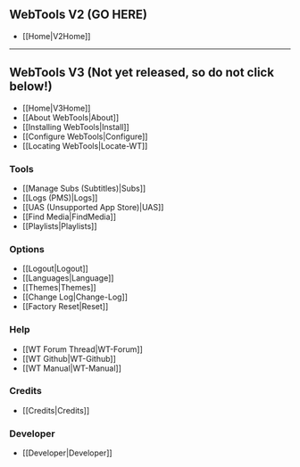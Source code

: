 ## WebTools V2 (GO HERE)
* [[Home|V2Home]]

***
## WebTools V3 (Not yet released, so do not click below!)
* [[Home|V3Home]]
* [[About WebTools|About]]
* [[Installing WebTools|Install]]
* [[Configure WebTools|Configure]]
* [[Locating WebTools|Locate-WT]]

### Tools
* [[Manage Subs (Subtitles)|Subs]]
* [[Logs (PMS)|Logs]]
* [[UAS (Unsupported App Store)|UAS]]
* [[Find Media|FindMedia]]
* [[Playlists|Playlists]]

### Options
* [[Logout|Logout]]
* [[Languages|Language]]
* [[Themes|Themes]]
* [[Change Log|Change-Log]]
* [[Factory Reset|Reset]]

### Help
* [[WT Forum Thread|WT-Forum]]
* [[WT Github|WT-Github]]
* [[WT Manual|WT-Manual]]

### Credits
* [[Credits|Credits]]

### Developer
* [[Developer|Developer]]